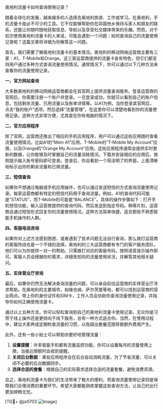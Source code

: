 奥地利流量卡如何查询使用记录？

随着全球化的发展，越来越多的人选择去奥地利旅游、工作或学习。在奥地利，手机流量卡是必不可少的工具。它不仅能够帮助你在异国他乡保持与家人和朋友的联系，还能让你随时随地获取信息、导航以及享受社交媒体带来的乐趣。然而，对于初次使用奥地利流量卡的人来说，可能会遇到一个问题：如何查询自己的流量使用记录呢？这篇文章将详细为你解答这一问题。

首先，我们需要了解奥地利流量卡的基本情况。奥地利的移动网络运营商主要有三家：A1、T-Mobile和Orange。这三家运营商提供的流量卡各有特色，但它们都支持用户通过多种方式查询流量使用情况。通常情况下，你可以通过以下几种方法来查看你的流量使用记录。

**一、官方网站查询**

大多数奥地利的移动网络运营商都会在其官网上提供流量查询服务。登录运营商的官网后，你需要注册一个账户并登录。一旦登录成功，你就可以看到自己的账户信息，包括剩余流量、已用流量以及账单详情等。以A1为例，当你登录其官网后，点击“我的账户”选项，然后选择“流量管理”，在这里你可以清楚地看到你的流量使用记录。这种方式非常方便，尤其是在你有电脑的情况下。

**二、官方应用程序**

除了官网，运营商还推出了相应的手机应用程序，用户可以通过这些应用随时查看流量使用情况。比如A1的“Mein A1”应用，T-Mobile的“T-Mobile My Account”应用，以及Orange的“Orange My Account”应用。这些应用程序通常会提供实时更新的数据，让你能够及时掌握自己的流量消耗情况。下载并安装相应的应用后，按照提示输入账号密码即可登录。登录后，你会看到一个简洁明了的界面，上面清晰地标示出你的剩余流量和已用流量。

**三、短信查询**

如果你不想通过电脑或手机应用操作，也可以通过发送短信的方式查询流量使用记录。每家运营商都有特定的短信代码用于查询流量。例如，A1的查询代码可能是“STATUS”，而T-Mobile的可能是“BALANCE”。具体的操作步骤如下：打开手机短信功能，输入运营商提供的查询代码，然后发送到指定号码。稍等片刻，运营商会通过短信形式回复你的流量使用情况。这种方法简单快捷，适合那些不熟悉智能手机操作的人群。

**四、客服电话咨询**

如果你对上述方法感到困惑，或者遇到了技术问题无法自行查询，那么拨打运营商的客服热线也是一个不错的选择。奥地利的三大运营商都有专门的客户服务团队，他们可以为你提供一对一的帮助。只需拨打对应的客服号码，按照语音提示操作即可。客服人员会根据你的需求，详细告知你的流量使用状况，并解答其他相关疑问。

**五、实体营业厅咨询**

最后，如果你仍然无法解决查询流量的问题，可以亲自前往运营商的实体营业厅寻求帮助。在奥地利的主要城市，如维也纳、萨尔茨堡等地，都可以找到运营商的营业网点。带上你的身份证件和SIM卡，工作人员会协助你查询流量使用记录，并指导你如何正确使用流量卡。

通过以上五种方法，你可以轻松查询到自己的奥地利流量卡使用记录。无论你是习惯于线上操作还是更倾向于线下服务，总有一种方式适合你。当然，在使用过程中，建议大家养成定期检查流量的习惯，以免超出套餐范围导致额外费用产生。

此外，还有一些小贴士可以帮助你更好地管理流量：

1. **设置提醒**：许多智能手机都有流量监控功能，你可以设置每月的流量使用上限，当接近限额时会收到提醒。
2. **关闭后台数据**：某些应用程序会在后台自动消耗流量，为了节省流量，可以关闭不必要的后台数据同步。
3. **选择合适的套餐**：根据自己的实际需求选择合适的流量套餐，避免浪费资源。

总之，奥地利流量卡为我们的生活带来了极大的便利，而查询流量使用记录则是保障我们合理消费的重要环节。希望大家都能熟练掌握这些查询方法，让自己的出行更加顺畅无忧。

[TG💪+ @jx0703 ![Image](https://github.com/user-attachments/assets/dbca1d08-cadb-493c-b0ec-ad6f7a83f270)]